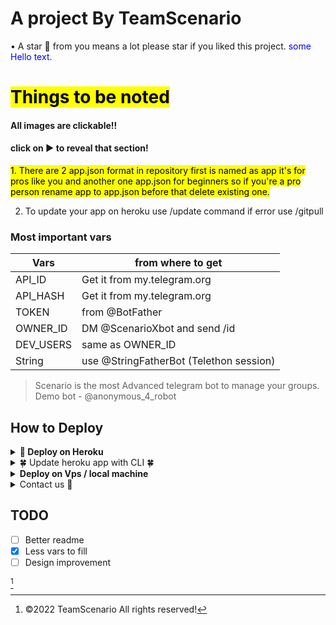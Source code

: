 # A project By TeamScenario

• A star 🌟 from you means a lot please star if you liked this project.
<span style="color:blue">some Hello text</span>. 
<br>

# <mark>Things to be noted</mark>
#### All images are clickable!!
#### click on ▶ to reveal that section!

<mark>1. There are 2 app.json format in repository
   first is named as app it's for pros like you 
   and another one app.json for beginners 
   so if you're a pro person rename app to app.json
   before that delete existing one.

2. To update your app on heroku use /update command if error use /gitpull</mark>

### Most important vars

| Vars | from where to get |
| ----------- | ----------- |
| API_ID | Get it from my.telegram.org |
| API_HASH | Get it from my.telegram.org |
| TOKEN | from @BotFather |
| OWNER_ID | DM @ScenarioXbot and send /id |
| DEV_USERS | same as OWNER_ID |
| String | use @StringFatherBot (Telethon session)| 


> Scenario is the most Advanced telegram bot to manage your groups. 
Demo bot - @anonymous_4_robot

## How to Deploy 
<details>
<summary><b>🔗 Deploy on Heroku</b></summary>
<br>

> All vars are already filled and some are optional not filling them will not make big difference.

> <b>First fork this repo!!</b>

• before that please star 🥺

• Click here to fork ↓
<p><a href="https://github.com/TeamScenario/Scenario/fork"><img src="https://telegra.ph/file/8b61f6edc2a35c473ddff.jpg" alt="Press to Takeoff" width="490px"></a></p>
    
<h4>Click the button below to deploy Scenario on Heroku!</h4>    
<p><a href="https://teamscenario.blogspot.com/heroku-deployer"><img src="https://telegra.ph/file/57c4edb389224c9cf9996.png" alt="Press to Takeoff" width="490px"></a></p>
</details>
<details>
<summary> 🍀 Update heroku app with CLI 🍀</summary>


- [x] Android compatible 
- [x] Android 7 and above
- [ ] Below Android 7

<p><a href="https://github.com/TeamScenario/Heroku-Cli-Termux-Android/tree/TeamScenario"><img src="https://telegra.ph/file/ec51eb578a1b73bf495fe.jpg" alt="Press to Takeoff" width="490px"></a></p>
</details>

<details>
<summary><b>Deploy on Vps / local machine</b></summary>
<br>

> We don't provide support for vps deployment so don't come to us with your problems!
    </br>

```console
    ~$ git clone https://github.com/TeamScenario/Scenario
    ~$ cd scenario
    ~$ cp sample_config.py config.py
```

Edit Config.py with your own Values

Start with ```python -m scenario```

</details>

<details>
<summary>Contact us 🌟</summary>
<p align="center"><a href="https://t.me/The_Arc_Music"><img src="https://telegra.ph/file/50c21b237d00309571e00.jpg" width="2000"></a></p>
 
## <img height="40" src="https://raw.githubusercontent.com/innng/innng/master/assets/kyubey.gif"/>Contact us

[![Group](https://img.shields.io/badge/dynamic/json?logo=telegram&label=%40ScenarioXsupport&labelColor=282c34&suffix=+members&color=2CA5E0&query=%24.data.totalSubs&url=https%3A%2F%2Fapi.spencerwoo.com%2Fsubstats%2F%3Fsource%3Dtelegram%26queryKey%3DThe_Arc_Music&longCache=true%22)](https://t.me/ScenarioXsupport)
[![Group](https://img.shields.io/badge/dynamic/json?logo=telegram&label=%40TeamScenario&labelColor=282c34&suffix=+members&color=2CA5E0&query=%24.data.totalSubs&url=https%3A%2F%2Fapi.spencerwoo.com%2Fsubstats%2F%3Fsource%3Dtelegram%26queryKey%3DThe_Arc_Music&longCache=true%22)](https://t.me/TeamScenario)
</details>
  

## TODO
- [ ] Better readme
- [x] Less vars to fill
- [ ] Design improvement

[^TeamScenario]
[^TeamScenario]: ©2022 TeamScenario All rights reserved!

